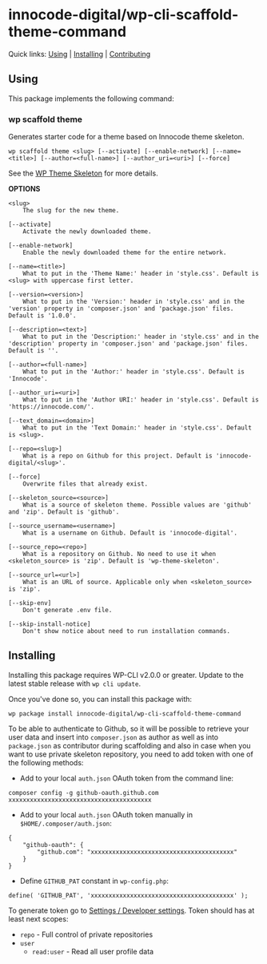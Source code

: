 innocode-digital/wp-cli-scaffold-theme-command
==============================================

Quick links: [Using](#using) | [Installing](#installing) | [Contributing](#contributing)

## Using

This package implements the following command:

### wp scaffold theme

Generates starter code for a theme based on Innocode theme skeleton.

    wp scaffold theme <slug> [--activate] [--enable-network] [--name=<title>] [--author=<full-name>] [--author_uri=<uri>] [--force]

See the [WP Theme Skeleton](https://github.com/innocode-digital/wp-theme-skeleton) for more details.

**OPTIONS**

	<slug>
        The slug for the new theme.

	[--activate]
        Activate the newly downloaded theme.

	[--enable-network]
        Enable the newly downloaded theme for the entire network.

	[--name=<title>]
        What to put in the 'Theme Name:' header in 'style.css'. Default is <slug> with uppercase first letter.
		
    [--version=<version>]
        What to put in the 'Version:' header in 'style.css' and in the 'version' property in 'composer.json' and 'package.json' files. Default is '1.0.0'.
        
    [--description=<text>]
        What to put in the 'Description:' header in 'style.css' and in the 'description' property in 'composer.json' and 'package.json' files. Default is ''.

	[--author=<full-name>]
        What to put in the 'Author:' header in 'style.css'. Default is 'Innocode'.

	[--author_uri=<uri>]
        What to put in the 'Author URI:' header in 'style.css'. Default is 'https://innocode.com/'.

    [--text_domain=<domain>]
        What to put in the 'Text Domain:' header in 'style.css'. Default is <slug>.
        
    [--repo=<slug>]
        What is a repo on Github for this project. Default is 'innocode-digital/<slug>'.

	[--force]
        Overwrite files that already exist.
        
	[--skeleton_source=<source>]
		What is a source of skeleton theme. Possible values are 'github' and 'zip'. Default is 'github'.
    
    [--source_username=<username>]
    	What is a username on Github. Default is 'innocode-digital'.
    
    [--source_repo=<repo>]
		What is a repository on Github. No need to use it when <skeleton_source> is 'zip'. Default is 'wp-theme-skeleton'.
    
    [--source_url=<url>]
    	What is an URL of source. Applicable only when <skeleton_source> is 'zip'.
    
    [--skip-env]
    	Don't generate .env file.
    
    [--skip-install-notice]
    	Don't show notice about need to run installation commands.

## Installing

Installing this package requires WP-CLI v2.0.0 or greater. Update to the latest stable release with `wp cli update`.

Once you've done so, you can install this package with:

    wp package install innocode-digital/wp-cli-scaffold-theme-command
    
To be able to authenticate to Github, so it will be possible to retrieve your user data and insert 
into `composer.json` as author as well as into `package.json` as contributor during scaffolding and 
also in case when you want to use private skeleton repository, you need to add token with one of 
the following methods:

* Add to your local `auth.json` OAuth token from the command line:

~~~
composer config -g github-oauth.github.com xxxxxxxxxxxxxxxxxxxxxxxxxxxxxxxxxxxxxxxx
~~~

* Add to your local `auth.json` OAuth token manually in `$HOME/.composer/auth.json`:

~~~
{
    "github-oauth": {
        "github.com": "xxxxxxxxxxxxxxxxxxxxxxxxxxxxxxxxxxxxxxxx"
    }
}
~~~
    
* Define `GITHUB_PAT` constant in `wp-config.php`:

~~~
define( 'GITHUB_PAT', 'xxxxxxxxxxxxxxxxxxxxxxxxxxxxxxxxxxxxxxxx' );
~~~

To generate token go to [Settings / Developer settings](https://github.com/settings/tokens). 
Token should has at least next scopes:

* `repo` - Full control of private repositories
* `user`
    * `read:user` - Read all user profile data
